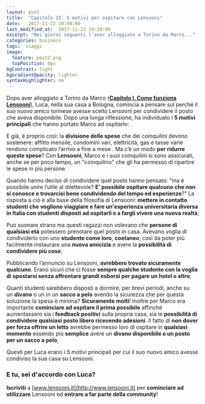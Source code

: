 ```yaml
---
layout: post
title:  "Capitolo II. 5 motivi per ospitare con Lensooni"
date:   2017-11-22 20:00:00
last_modified_at:  2017-11-23 19:30:00
excerpt: "Nei giorni seguenti l'aver alloggiato a Torino da Marco..."
categories: business
tags:  viaggi
image:
  feature: post2.png
  topPosition: 0px
bgContrast: light 
bgGradientOpacity: lighter
syntaxHighlighter: no
---
```


Dopo aver alloggiato a Torino da Marco (**[Capitolo I. Come funziona Lensooni](http://www.lensooni.it/blog/come-funziona-Lensooni)**), Luca, nella sua casa a Bologna, comincia a pensare sul perché il suo nuovo amico torinese avesse scelto Lensooni per condividere il posto che aveva disponibile. 
Dopo una lunga riflessione, ha individuato i **5 motivi principali** che hanno portato Marco ad ospitarlo:

<div class="img_1 img_1--fullContainer img--Leading" style="background-image: url(./assets/images/liquidità_1.png);"></div>

E già, è proprio così: la **divisione delle spese** che dei coinquilini devono sostenere: affitto mensile, condomini vari, elettricità, gas e tasse varie rendono complicato l’arrivo a fine a mese .  Ma c’è un modo **per ridurre queste spese**? Con **Lensooni**, Marco e i suoi coinquilini si sono assicurati, anche se per poco tempo, un "coinquilino" che gli ha permesso di ripartire le spese in più persone.

<div class="img_1 img_1--fullContainer img--Leading" style="background-image: url(./assets/images/nuovaconoscenza_1.png);"></div>

Quando hanno deciso di condividere quel posto hanno pensato: “ma è possibile unire l’utile al dilettevole? **E’ possibile ospitare qualcuno che non si conosce e trovarcisi bene condividendo del tempo ed esperienze**?” La risposta a ciò è alla base della filosofia di Lensooni: **mettere in contatto studenti che vogliono viaggiare e fare un'esperienza universitaria diversa in Italia con studenti disposti ad ospitarli e a fargli vivere una nuova realtà**;

<div class="img_1 img_1--fullContainer img--Leading" style="background-image: url(./assets/images/circuitouniv_1.png);"></div>

Può suonare strano ma questi ragazzi non volevano che **persone di qualsiasi età** potessero prenotare quel posto in casa. Avevano voglia di condividerlo con uno **studente come loro**, **coetaneo**, così da poter più facilmente instaurare una **nuova amicizia** e avere la **possibilità di condividere più cose**;

<div class="img_1 img_1--fullContainer img--Leading" style="background-image: url(./assets/images/facilità_1.png);"></div>

Pubblicando l’annuncio su Lensooni, **avrebbero trovato sicuramente qualcuno**. Erano sicuri che ci fosse **sempre qualche studente con la voglia  di spostarsi senza affrontare grandi esborsi per pagare un hotel o altro**;

<div class="img_1 img_1--fullContainer img--Leading" style="background-image: url(./assets/images/qualsiasiposto_1.png);"></div>

Quanti studenti sarebbero disposti a dormire, per brevi periodi, anche su un **divano** o un in un **sacco a pelo** avendo la sicurezza che per questa soluzione la spesa è minima? **Sicuramente molti**! Inoltre per Marco era importante **cominciare ad ospitare il prima possibile** affinché aumentassero sia i **feedback positivi** sulla propria casa, sia le **possibilità di condividere qualsiasi posto libero ricevendo adesioni**. Il fatto di **non dover per forza offrire un letto** avrebbe permesso loro di ospitare in **qualsiasi momento** essendo più **semplice** avere un **divano disponibile o un posto per un sacco a pelo**;


Questi per Luca erano i 5 motivi principali per cui il suo nuovo amico avesse condiviso la sua casa su Lensooni. 

### E tu, sei d'accordo con Luca?

**Iscriviti** a [www.lensooni.it](http://www.lensooni.it) per **cominciare ad utilizzare** Lensooni ed **entrare a far parte della community**!
